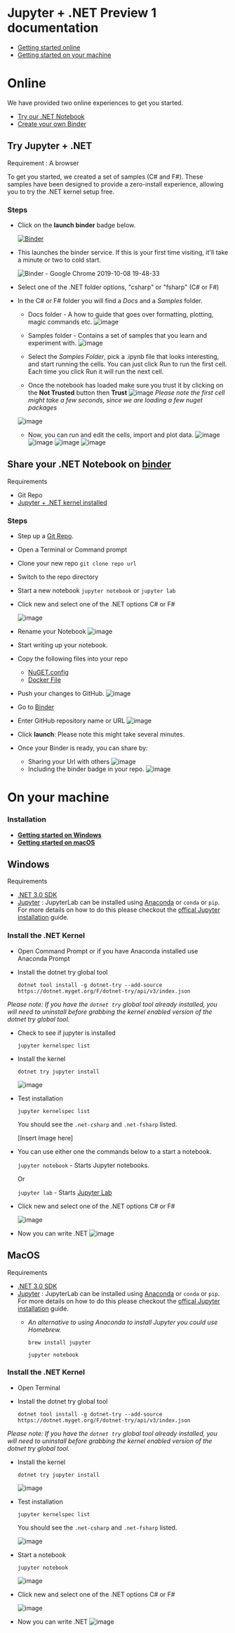 # Jupyter + .NET Preview 1 documentation 

- [Getting started online](#online)
- [Getting started on your machine](#on-your-machine) 

# Online

We have provided two online experiences to get you started. 

- [Try our .NET Notebook](#try-jupyter--net)
- [Create your own Binder](#deploy---share-your-net-notebook-on-binder)

## Try Jupyter + .NET 

Requirement :  A browser

To get you started, we created a set of samples (C# and F#).  These samples have been designed to provide a zero-install experience, allowing you to try the .NET kernel setup free.

### Steps

- Click on the **launch binder** badge below. 

   [![Binder](https://mybinder.org/badge_logo.svg)](https://mybinder.org/v2/gh/dotnet/try/master)


- This launches the binder service. If this is your first time visiting, it'll take a minute or two to cold start.

    ![Binder - Google Chrome 2019-10-08 19-48-33](https://user-images.githubusercontent.com/2546640/66441636-c9a0b780-ea05-11e9-9554-caf4fd7dfcde.gif)

-  Select one of the .NET folder options, "csharp" or "fsharp" (C# or F#)
-  In the C# or F# folder you will find a *Docs* and a *Samples* folder.
    - Docs folder - A how to guide that goes over formatting, plotting, magic commands etc. 
    ![image](https://user-images.githubusercontent.com/2546640/66443156-fb1c8180-ea0b-11e9-9a75-c9e8a0b415ab.png)

    - Samples folder - Contains a set of samples that you learn and experiment with. 
    ![image](https://user-images.githubusercontent.com/2546640/66443240-4b93df00-ea0c-11e9-8bf2-57dd9394e0af.png)

    - Select the *Samples Folder*, pick a .ipynb file that looks interesting, and start running the cells. You can just click Run to run the first cell. Each time you click Run it will run the next cell. 
    - Once the notebook has loaded make sure you trust it by clicking on the  **Not Trusted** button then **Trust** 
     ![image](https://user-images.githubusercontent.com/2546640/67038545-9d63f580-f0ed-11e9-95d9-8df56a4c7b21.png)
     *Please note the first cell might take a few seconds, since we are loading a few nuget packages*

    ![image](https://user-images.githubusercontent.com/2546640/66443801-7717c900-ea0e-11e9-89ce-00169c6b2815.png)

     - Now, you can run and edit the cells, import and plot data. 
     ![image](https://user-images.githubusercontent.com/2546640/66444711-45a0fc80-ea12-11e9-920c-d62dcd6fb365.png)
     ![image](https://user-images.githubusercontent.com/2546640/66444747-6b2e0600-ea12-11e9-8934-d352ed07b532.png)
     ![image](https://user-images.githubusercontent.com/2546640/66444785-89940180-ea12-11e9-8c98-4ce5c1dfc1a4.png)
     ![image](https://user-images.githubusercontent.com/2546640/66444810-a92b2a00-ea12-11e9-855f-c933d3367778.png)

## Share your .NET Notebook on [binder](https://mybinder.org/)

Requirements 
-  Git Repo
-  [Jupyter + .NET kernel installed](#on-your-machine) 

### Steps
- Step up a [Git Repo](https://help.github.com/en/articles/create-a-repo).
- Open a Terminal or Command prompt 
- Clone your new repo `git clone repo url`
- Switch to the repo directory 
- Start a new notebook
    `jupyter notebook` or `jupyter lab`
- Click new and select one of the .NET options C# or F#

    ![image](https://user-images.githubusercontent.com/2546640/66432173-70c42580-e9eb-11e9-895e-d08cb2f5c54d.png)    
- Rename your Notebook
    ![image](https://user-images.githubusercontent.com/2546640/66717693-ec3a2400-eda9-11e9-810d-099442c3e86c.png)
- Start writing up your notebook. 
- Copy the following files into your repo 
    - [NuGET.config](https://github.com/dotnet/try/blob/master/NuGet.config)
    - [Docker File](https://github.com/dotnet/try/blob/master/Dockerfile)
- Push your changes to GitHub.
![image](https://user-images.githubusercontent.com/2546640/66759667-aabf7c80-ee6e-11e9-9f2c-866b208c785d.png)
- Go to [Binder](https://mybinder.org/)
- Enter GitHub repository name or URL
![image](https://user-images.githubusercontent.com/2546640/66759813-ee19eb00-ee6e-11e9-9f03-410a7b20a1de.png)
- Click **launch**: Please note this might take several minutes.
- Once your Binder is ready, you can share by:  
    - Sharing your Url  with others 
      ![image](https://user-images.githubusercontent.com/2546640/66761247-a052b200-ee71-11e9-8afe-9aaaa3bb70b5.png)
    - Including the binder badge in your repo.
    ![image](https://user-images.githubusercontent.com/2546640/66761314-bfe9da80-ee71-11e9-8b9c-0668d03942bd.png)

# On your machine

### Installation 
- [**Getting started on Windows**](#windows)
- [**Getting started on macOS**](#macos)

## Windows 

Requirements
- [.NET 3.0 SDK](https://dotnet.microsoft.com/download)
- [Jupyter](https://jupyter.org/install) : JupyterLab can be installed using [Anaconda](https://www.anaconda.com/distribution) or  `conda` or `pip`. For more details on how to do this please checkout the [offical Jupyter installation](https://jupyter.org/install) guide.

### Install the .NET Kernel
- Open Command Prompt or if you have Anaconda installed use Anaconda Prompt
- Install the dotnet try global tool

    `dotnet tool install -g dotnet-try --add-source https://dotnet.myget.org/F/dotnet-try/api/v3/index.json`

*Please note: If you have the `dotnet try` global tool already installed, you will need to uninstall before grabbing the kernel enabled version of the dotnet try global tool.*
- Check to see if jupyter is installed 

    `jupyter kernelspec list`
- Install the kernel 

    `dotnet try jupyter install`
    
    ![image](https://user-images.githubusercontent.com/2546640/63954737-93106e00-ca51-11e9-8c72-939f3f558d05.png)

- Test installation 

    `jupyter kernelspec list`

    You should see the `.net-csharp`  and `.net-fsharp` listed.

    [Insert Image here]
-  You can use either one the commands below to a start a notebook.  

    `jupyter notebook` - Starts Jupyter notebooks.

    Or
   
    `jupyter lab` - Starts [Jupyter Lab](https://blog.jupyter.org/jupyterlab-is-ready-for-users-5a6f039b8906)
- Click new and select one of the .NET options C# or F#

    ![image](https://user-images.githubusercontent.com/2546640/66432173-70c42580-e9eb-11e9-895e-d08cb2f5c54d.png)    

-  Now you can write .NET 
    ![image](https://user-images.githubusercontent.com/2546640/66432344-d9ab9d80-e9eb-11e9-9a88-cdd9a349b58f.png)
## MacOS
Requirements
- [.NET 3.0 SDK](https://dotnet.microsoft.com/download)
- [Jupyter](https://jupyter.org/install) : JupyterLab can be installed using [Anaconda](https://www.anaconda.com/distribution) or  `conda` or `pip`. For more details on how to do this please checkout the [offical Jupyter installation](https://jupyter.org/install) guide.
    - *An alternative to using Anaconda to install Jupyter you could use Homebrew.*
    
        `brew install jupyter`

        `jupyter notebook`

### Install the .NET Kernel
- Open Terminal 
- Install the dotnet try global tool

    `dotnet tool install -g dotnet-try --add-source https://dotnet.myget.org/F/dotnet-try/api/v3/index.json`

*Please note: If you have the `dotnet try` global tool already installed, you will need to uninstall before grabbing the kernel enabled version of the dotnet try global tool.*

- Install the kernel 

    `dotnet try jupyter install`

    ![image](https://user-images.githubusercontent.com/2546640/66361692-a6b2cc80-e94d-11e9-913d-f6062d460cc9.png)

- Test installation 

    `jupyter kernelspec list`

    You should see the `.net-csharp`  and `.net-fsharp` listed.

    ![image](https://user-images.githubusercontent.com/2546640/66361581-4e7bca80-e94d-11e9-9312-1c672cba6596.png)

-  Start a notebook 

    `jupyter notebook`

    ![image](https://user-images.githubusercontent.com/2546640/66431857-d532b500-e9ea-11e9-9203-e5626fc3aa67.png)


- Click new and select one of the .NET options C# or F#

    ![image](https://user-images.githubusercontent.com/2546640/66432173-70c42580-e9eb-11e9-895e-d08cb2f5c54d.png)    

-  Now you can write .NET 
    ![image](https://user-images.githubusercontent.com/2546640/66432344-d9ab9d80-e9eb-11e9-9a88-cdd9a349b58f.png)



